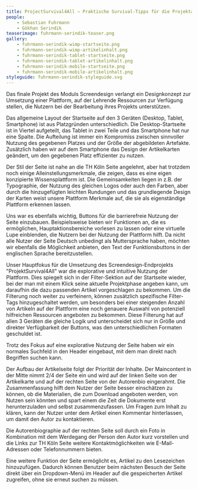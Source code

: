 ```yaml
---
title: ProjectSurvival4All – Praktische Survival-Tipps für die Projektarbeit im Studium und darüber hinaus
people:
    - Sebastian Fuhrmann
    - Gökhan Serindik
teaserimage: fuhrmann-serindik-teaser.png
gallery:
    - fuhrmann-serindik-wimp-startseite.png
    - fuhrmann-serindik-wimp-artikelinhalt.png
    - fuhrmann-serindik-tablet-startseite.png
    - fuhrmann-serindik-tablet-artikelinhalt.png
    - fuhrmann-serindik-mobile-startseite.png
    - fuhrmann-serindik-mobile-artikelinhalt.png
styleguide: fuhrmann-serindik-styleguide.svg
---
```


Das finale Projekt des Moduls Screendesign verlangt ein Designkonzept zur Umsetzung einer Plattform, auf der Lehrende Ressourcen zur Verfügung stellen, die Nutzern bei der Bearbeitung ihres Projekts unterstützen.

Das allgemeine Layout der Startseite auf den 3 Geräten (Desktop, Tablet, Smartphone) ist aus Platzgründen unterschiedlich. Die Desktop-Startseite ist in Viertel aufgeteilt, das Tablet in zwei Teile und das Smartphone hat nur eine Spalte. Die Aufteilung ist immer ein Kompromiss zwischen sinnvoller Nutzung des gegebenen Platzes und der Größe der abgebildeten Artefakte. Zusätzlich haben wir auf dem Smartphone das Design der Artikelkarten geändert, um den gegebenen Platz effizienter zu nutzen.

Der Stil der Seite ist nahe an die TH Köln Seite angelehnt, aber hat trotzdem noch einige Alleinstellungsmerkmale, die zeigen, dass es eine eigen konzipierte Wissensplattform ist. Die Gemeinsamkeiten liegen in z.B. der Typographie, der Nutzung des gleichen Logos oder auch den Farben, aber durch die hinzugefügten leichten Rundungen und das grundlegende Design der Karten weist unsere Plattform Merkmale auf, die sie als eigenständige Plattform erkennen lassen.

Uns war es ebenfalls wichtig, Buttons für die barrierefreie Nutzung der Seite einzubauen. Beispielsweise bieten wir Funktionen an, die es ermöglichen, Hauptaktionsbereiche vorlesen zu lassen oder eine virtuelle Lupe einblenden, die Nutzern bei der Nutzung der Plattform hilft. Da nicht alle Nutzer der Seite Deutsch unbedingt als Muttersprache haben, möchten wir ebenfalls die Möglichkeit anbieten, den Text der Funktionsbuttons in der englischen Sprache bereitzustellen.

Unser Hauptfokus für die Umsetzung des Screendesign-Endprojekts "ProjektSurvival4All" war die explorative und intuitive Nutzung der Plattform. Dies spiegelt sich in der Filter-Sektion auf der Startseite wieder, bei der man mit einem Klick seine aktuelle Projektphase angeben kann, um daraufhin die dazu passenden Artikel vorgeschlagen zu bekommen. Um die Filterung noch weiter zu verfeinern, können zusätzlich spezifische Filter-Tags hinzugeschaltet werden, um besonders bei einer steigenden Anzahl von Artikeln auf der Plattform eine noch genauere Auswahl von potenziell hilfreichen Ressourcen angeboten zu bekommen. Diese Filterung hat auf allen 3 Geräten die gleiche Logik und unterscheidet sich nur in Größe und direkter Verfügbarkeit der Buttons, was den unterschiedlichen Formaten geschuldet ist.

Trotz des Fokus auf eine explorative Nutzung der Seite haben wir ein normales Suchfeld in den Header eingebaut, mit dem man direkt nach Begriffen suchen kann.

Der Aufbau der Artikelseite folgt der Priorität der Inhalte. Der Maincontent in der Mitte nimmt 2/4 der Seite ein und wird auf der linken Seite von der Artikelkarte und auf der rechten Seite von der Autorenbio eingerahmt. Die Zusammenfassung hilft dem Nutzer der Seite besser einschätzen zu können, ob die Materialien, die zum Download angeboten werden, von Nutzen sein könnten und spart einem die Zeit die Dokumente erst herunterzuladen und selbst zusammenzufassen. Um Fragen zum Inhalt zu klären, kann der Nutzer unter dem Artikel einen Kommentar hinterlassen, um damit den Autor zu kontaktieren.

Die Autorenbiographie auf der rechten Seite soll durch ein Foto in Kombination mit dem Werdegang der Person den Autor kurz vorstellen und die Links zur TH Köln Seite weitere Kontaktmöglichkeiten wie E-Mail-Adressen oder Telefonnummern bieten.

Eine weitere Funktion der Seite ermöglicht es, Artikel zu den Lesezeichen hinzuzufügen. Dadurch können Benutzer beim nächsten Besuch der Seite direkt über ein Dropdown-Menü im Header auf die gespeicherten Artikel zugreifen, ohne sie erneut suchen zu müssen.
